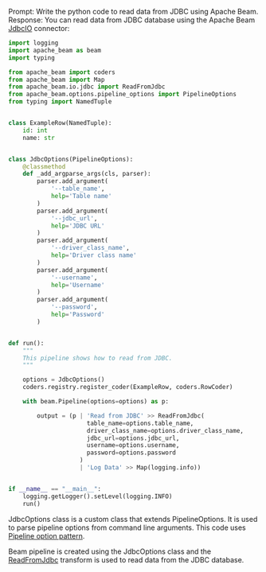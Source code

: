 Prompt:
Write the python code to read data from JDBC using Apache Beam.
Response:
You can read data from JDBC database using the Apache Beam [JdbcIO](https://beam.apache.org/releases/pydoc/current/apache_beam.io.jdbc.html) connector:
```python
import logging
import apache_beam as beam
import typing

from apache_beam import coders
from apache_beam import Map
from apache_beam.io.jdbc import ReadFromJdbc
from apache_beam.options.pipeline_options import PipelineOptions
from typing import NamedTuple


class ExampleRow(NamedTuple):
    id: int
    name: str


class JdbcOptions(PipelineOptions):
    @classmethod
    def _add_argparse_args(cls, parser):
        parser.add_argument(
            '--table_name',
            help='Table name'
        )
        parser.add_argument(
            '--jdbc_url',
            help='JDBC URL'
        )
        parser.add_argument(
            '--driver_class_name',
            help='Driver class name'
        )
        parser.add_argument(
            '--username',
            help='Username'
        )
        parser.add_argument(
            '--password',
            help='Password'
        )


def run():
    """
    This pipeline shows how to read from JDBC.
    """

    options = JdbcOptions()
    coders.registry.register_coder(ExampleRow, coders.RowCoder)

    with beam.Pipeline(options=options) as p:

        output = (p | 'Read from JDBC' >> ReadFromJdbc(
                      table_name=options.table_name,
                      driver_class_name=options.driver_class_name,
                      jdbc_url=options.jdbc_url,
                      username=options.username,
                      password=options.password
                    )
                    | 'Log Data' >> Map(logging.info))


if __name__ == "__main__":
    logging.getLogger().setLevel(logging.INFO)
    run()
```

JdbcOptions class is a custom class that extends PipelineOptions. It is used to parse pipeline options from command line arguments. This code uses [Pipeline option pattern](https://beam.apache.org/documentation/patterns/pipeline-options/).

Beam pipeline is created using the JdbcOptions class and the [ReadFromJdbc](https://beam.apache.org/releases/pydoc/current/apache_beam.io.jdbc.html#apache_beam.io.jdbc.ReadFromJdbc) transform is used to read data from the JDBC database.
